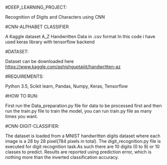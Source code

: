 #DEEP_LEARNING_PROJECT:

Recognition of Digits and Characters using CNN 

#CNN-ALPHABET CLASSIFIER

A Kaggle dataset A_Z Handwritten Data in .csv format
In this code i have used keras library with tensorflow backend

#DATASET:

Dataset can be downloaded here
https://www.kaggle.com/ashishguptajiit/handwritten-az


#REQUIREMENTS:

Python 3.5,
Scikit learn,
Pandas,
Numpy,
Keras,
Tensorflow

#HOW TO RUN:

First run the Data_preparation.py file for data to be processed first and then run the train.py file to train the model, you can run train.py file as many times you want.

#CNN-DIGIT-CLASSIFIER:

The dataset is loaded from a MNIST handwritten digits dataset where each image is a 28 by 28 pixel(784 pixels in total).
The digit_recognition.py file is executed for digit recognition task.As such there are 10 digits (0 to 9) or 10 classes to predict. Results are reported using prediction error, which is nothing more than the inverted classification accuracy.

